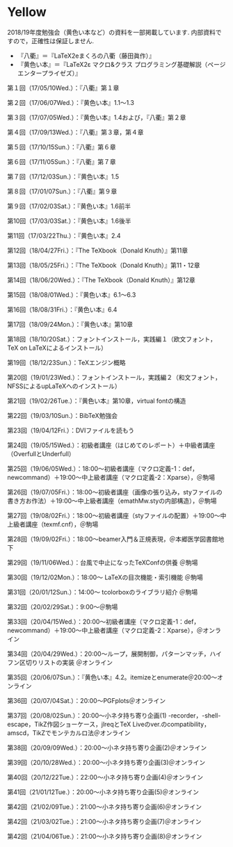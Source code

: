 # Yellow

2018/19年度勉強会（黄色い本など）の資料を一部掲載しています. 内部資料ですので，正確性は保証しません.

- 『八衢』＝『LaTeX2eまくろの八衢（藤田眞作）』
- 『黄色い本』＝『LaTeX2ε マクロ&クラス プログラミング基礎解説（ページエンタープライゼズ）』

第１回（17/05/10Wed.）：『八衢』第１章

第２回（17/06/07Wed.）：『黄色い本』1.1〜1.3

第３回（17/07/05Wed.）：『黄色い本』1.4および，『八衢』第２章

第４回（17/09/13Wed.）：『八衢』第３章，第４章

第５回（17/10/15Sun.）：『八衢』第６章

第６回（17/11/05Sun.）：『八衢』第７章

第７回（17/12/03Sun.）：『黄色い本』1.5

第８回（17/01/07Sun.）：『八衢』第９章

第９回（17/02/03Sat.）：『黄色い本』1.6前半

第10回（17/03/03Sat.）：『黄色い本』1.6後半

第11回（17/03/22Thu.）：『黄色い本』2.4

第12回（18/04/27Fri.）：『The TeXbook（Donald Knuth）』第11章

第13回（18/05/25Fri.）：『The TeXbook（Donald Knuth）』第11・12章

第14回（18/06/20Wed.）：『The TeXbook（Donald Knuth）』第12章

第15回（18/08/01Wed.）：『黄色い本』6.1〜6.3

第16回（18/08/31Fri.）：『黄色い本』6.4

第17回（18/09/24Mon.）：『黄色い本』第10章

第18回（18/10/20Sat.）：フォントインストール，実践編１（欧文フォント，TeX on LaTeXによるインストール）

第19回（18/12/23Sun.）：TeXエンジン概略

第20回（19/01/23Wed.）：フォントインストール，実践編２（和文フォント，NFSSによるupLaTeXへのインストール）

第21回（19/02/26Tue.）：『黄色い本』第10章，virtual fontの構造

第22回（19/03/10Sun.）：BibTeX勉強会

第23回（19/04/12Fri.）：DVIファイルを読もう

第24回（19/05/15Wed.）：初級者講座（はじめてのレポート）＋中級者講座（OverfullとUnderfull）

第25回（19/06/05Wed.）：18:00〜初級者講座（マクロ定義-1：def，newcommand）＋19:00〜中上級者講座（マクロ定義-2：Xparse），＠駒場

第26回（19/07/05Fri.）：18:00〜初級者講座（画像の張り込み，styファイルの書き方お作法）＋19:00〜中上級者講座（emathMw.styの内部構造），＠駒場

第27回（19/08/02Fri.）：18:00〜初級者講座（styファイルの配置）＋19:00〜中上級者講座（texmf.cnf），＠駒場

第28回（19/09/02Fri.）：18:00〜beamer入門＆正規表現，＠本郷医学図書館地下

第29回（19/11/06Wed.）：台風で中止になったTeXConfの供養 ＠駒場

第30回（19/12/02Mon.）：18:00～ LaTeXの目次機能・索引機能 ＠駒場

第31回（20/01/12Sun.）：14:00～ tcolorboxのライブラリ紹介 ＠駒場

第32回（20/02/29Sat.）：9:00〜＠駒場

第33回（20/04/15Wed.）：20:00〜初級者講座（マクロ定義-1：def，newcommand）＋19:00〜中上級者講座（マクロ定義-2：Xparse），＠オンライン

第34回（20/04/29Wed.）：20:00〜ループ，展開制御，パターンマッチ，ハイフン区切りリストの実装 ＠オンライン

第35回（20/06/07Sun.）：『黄色い本』4.2。itemizeとenumerate＠20:00〜オンライン

第36回（20/07/04Sat.）：20:00〜PGFplots＠オンライン

第37回（20/08/02Sun.）：20:00〜小ネタ持ち寄り企画(1) -recorder，-shell-escape，TikZ作図ショーケース，jlreqとTeX Liveのver.のcompatibility，amscd，TikZでモンテカルロ法＠オンライン

第38回（20/09/09Wed.）：20:00〜小ネタ持ち寄り企画(2)＠オンライン

第39回（20/10/28Wed.）：20:00〜小ネタ持ち寄り企画(3)＠オンライン

第40回（20/12/22Tue.）：22:00〜小ネタ持ち寄り企画(4)＠オンライン

第41回（21/01/12Tue.）：20:00〜小ネタ持ち寄り企画(5)＠オンライン

第42回（21/02/09Tue.）：21:00〜小ネタ持ち寄り企画(6)＠オンライン

第42回（21/03/02Tue.）：21:00〜小ネタ持ち寄り企画(7)＠オンライン

第42回（21/04/06Tue.）：21:00〜小ネタ持ち寄り企画(8)＠オンライン